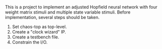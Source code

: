 This is a project to implement an adjusted Hopfield neural network with four weight matrix stimuli and multiple state variable stimuli. Before implementation, several steps should be taken. 
1. Set chaos-top as top-level.
2. Create a "clock wizard" IP.
3. Create a testbench file.
4. Constrain the I/O.
